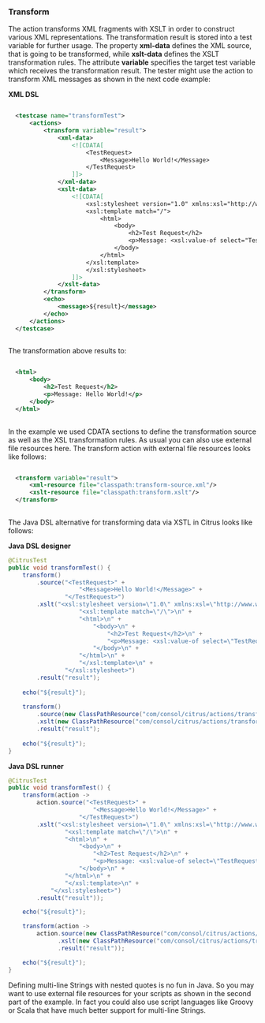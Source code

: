 ### Transform

The ***<transform>*** action transforms XML fragments with XSLT in order to construct various XML representations. The transformation result is stored into a test variable for further usage. The property **xml-data** defines the XML source, that is going to be transformed, while **xslt-data** defines the XSLT transformation rules. The attribute **variable** specifies the target test variable which receives the transformation result. The tester might use the action to transform XML messages as shown in the next code example:

**XML DSL** 

```xml

  <testcase name="transformTest">
      <actions>
          <transform variable="result">
              <xml-data>
                  <![CDATA[
                      <TestRequest>
                          <Message>Hello World!</Message>
                      </TestRequest>
                  ]]>
              </xml-data>
              <xslt-data>
                  <![CDATA[
                      <xsl:stylesheet version="1.0" xmlns:xsl="http://www.w3.org/1999/XSL/Transform">
                      <xsl:template match="/">
                          <html>
                              <body>
                                  <h2>Test Request</h2>
                                  <p>Message: <xsl:value-of select="TestRequest/Message"/></p>
                              </body>
                          </html>
                      </xsl:template>
                      </xsl:stylesheet>
                  ]]>
              </xslt-data>
          </transform>
          <echo>
              <message>${result}</message>
          </echo>
      </actions>
  </testcase>
    
```

The transformation above results to:

```xml

  <html>
      <body>
          <h2>Test Request</h2>
          <p>Message: Hello World!</p>
      </body>
  </html>
    
```

In the example we used CDATA sections to define the transformation source as well as the XSL transformation rules. As usual you can also use external file resources here. The transform action with external file resources looks like follows:

```xml

  <transform variable="result">
      <xml-resource file="classpath:transform-source.xml"/>
      <xslt-resource file="classpath:transform.xslt"/>
  </transform>
    
```

The Java DSL alternative for transforming data via XSTL in Citrus looks like follows:

**Java DSL designer** 

```java
@CitrusTest
public void transformTest() {
    transform()
        .source("<TestRequest>" +
                    "<Message>Hello World!</Message>" +
                "</TestRequest>")
        .xslt("<xsl:stylesheet version=\"1.0\" xmlns:xsl=\"http://www.w3.org/1999/XSL/Transform\">\n" +
                    "<xsl:template match=\"/\">\n" +
                    "<html>\n" +
                        "<body>\n" +
                            "<h2>Test Request</h2>\n" +
                            "<p>Message: <xsl:value-of select=\"TestRequest/Message\"/></p>\n" +
                        "</body>\n" +  
                    "</html>\n" +
                    "</xsl:template>\n" +
                "</xsl:stylesheet>")
        .result("result");
    
    echo("${result}");
    
    transform()
        .source(new ClassPathResource("com/consol/citrus/actions/transform-source.xml"))
        .xslt(new ClassPathResource("com/consol/citrus/actions/transform.xslt"))
        .result("result");
    
    echo("${result}");
}
```

**Java DSL runner** 

```java
@CitrusTest
public void transformTest() {
    transform(action ->
        action.source("<TestRequest>" +
                        "<Message>Hello World!</Message>" +
                    "</TestRequest>")
        .xslt("<xsl:stylesheet version=\"1.0\" xmlns:xsl=\"http://www.w3.org/1999/XSL/Transform\">\n" +
                "<xsl:template match=\"/\">\n" +
                "<html>\n" +
                    "<body>\n" +
                        "<h2>Test Request</h2>\n" +
                        "<p>Message: <xsl:value-of select=\"TestRequest/Message\"/></p>\n" +
                    "</body>\n" +
                "</html>\n" +
                "</xsl:template>\n" +
            "</xsl:stylesheet>")
        .result("result"));

    echo("${result}");

    transform(action ->
        action.source(new ClassPathResource("com/consol/citrus/actions/transform-source.xml"))
              .xslt(new ClassPathResource("com/consol/citrus/actions/transform.xslt"))
              .result("result"));

    echo("${result}");
}
```

Defining multi-line Strings with nested quotes is no fun in Java. So you may want to use external file resources for your scripts as shown in the second part of the example. In fact you could also use script languages like Groovy or Scala that have much better support for multi-line Strings.


